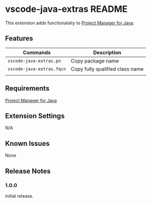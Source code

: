 # vscode-java-extras README

This extension adds functionalaity to [Project Manager for Java](https://marketplace.visualstudio.com/items?itemName=vscjava.vscode-java-dependency).

## Features

|Commands|Description|
|-|-|
|`vscode-java-extras.pn`|Copy package name|
|`vscode-java-extras.fqcn`|Copy fully qualified class name|
|||

## Requirements

[Project Manager for Java](https://marketplace.visualstudio.com/items?itemName=vscjava.vscode-java-dependency)

## Extension Settings

N/A

## Known Issues

None

## Release Notes


### 1.0.0

Initial release.